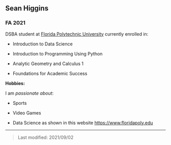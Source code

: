 ## Sean Higgins

### FA 2021 

DSBA student at [Florida Polytechnic University](https://www.floridapoly.edu) currently enrolled in: 

- Introduction to Data Science

- Introduction to Programming Using Python

- Analytic Geometry and Calculus 1

- Foundations for Academic Success

**Hobbies:**

I am _passionate about_: 

- Sports

- Video Games

- Data Science as shown in this website <https://www.floridapoly.edu>

***

> Last modified: 2021/09/02
